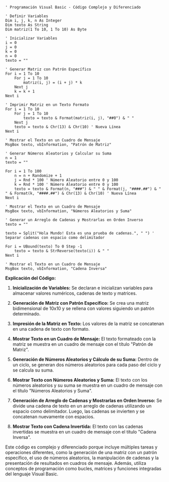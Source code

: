 ```visual basic
' Programación Visual Basic - Código Complejo y Diferenciado

' Definir Variables
Dim i, j, k, n As Integer
Dim texto As String
Dim matriz(1 To 10, 1 To 10) As Byte

' Inicializar Variables
i = 0
j = 0
k = 0
n = 0
texto = ""

' Generar Matriz con Patrón Específico
For i = 1 To 10
    For j = 1 To 10
        matriz(i, j) = (i + j) * k
    Next j
    k = k + 1
Next i

' Imprimir Matriz en un Texto Formato
For i = 1 To 10
    For j = 1 To 10
        texto = texto & Format(matriz(i, j), "##0") & " "
    Next j
    texto = texto & Chr(13) & Chr(10) ' Nueva Línea
Next i

' Mostrar el Texto en un Cuadro de Mensaje
MsgBox texto, vbInformation, "Patrón de Matriz"

' Generar Números Aleatorios y Calcular su Suma
n = 1
texto = ""

For i = 1 To 100
    n = n + Randomize + 1
    j = Rnd * 100 ' Número Aleatorio entre 0 y 100
    k = Rnd * 100 ' Número Aleatorio entre 0 y 100
    texto = texto & Format(n, "###") & " " & Format(j, "####.##") & " " & Format(k, "####.##") & Chr(13) & Chr(10) ' Nueva Línea
Next i

' Mostrar el Texto en un Cuadro de Mensaje
MsgBox texto, vbInformation, "Números Aleatorios y Suma"

' Generar un Arreglo de Cadenas y Mostrarlas en Orden Inverso
texto = ""

texto = Split("Hola Mundo! Esta es una prueba de cadenas.", " ") ' Separar cadenas con espacio como delimitador

For i = UBound(texto) To 0 Step -1
    texto = texto & StrReverse(texto(i)) & " "
Next i

' Mostrar el Texto en un Cuadro de Mensaje
MsgBox texto, vbInformation, "Cadena Inversa"
```

**Explicación del Código:**

1. **Inicialización de Variables:** Se declaran e inicializan variables para almacenar valores numéricos, cadenas de texto y matrices.

2. **Generación de Matriz con Patrón Específico:** Se crea una matriz bidimensional de 10x10 y se rellena con valores siguiendo un patrón determinado.

3. **Impresión de la Matriz en Texto:** Los valores de la matriz se concatenan en una cadena de texto con formato.

4. **Mostrar Texto en un Cuadro de Mensaje:** El texto formateado con la matriz se muestra en un cuadro de mensaje con el título "Patrón de Matriz".

5. **Generación de Números Aleatorios y Cálculo de su Suma:** Dentro de un ciclo, se generan dos números aleatorios para cada paso del ciclo y se calcula su suma.

6. **Mostrar Texto con Números Aleatorios y Suma:** El texto con los números aleatorios y su suma se muestra en un cuadro de mensaje con el título "Números Aleatorios y Suma".

7. **Generación de Arreglo de Cadenas y Mostrarlas en Orden Inverso:** Se divide una cadena de texto en un arreglo de cadenas utilizando un espacio como delimitador. Luego, las cadenas se invierten y se concatenan nuevamente con espacios.

8. **Mostrar Texto con Cadena Invertida:** El texto con las cadenas invertidas se muestra en un cuadro de mensaje con el título "Cadena Inversa".

Este código es complejo y diferenciado porque incluye múltiples tareas y operaciones diferentes, como la generación de una matriz con un patrón específico, el uso de números aleatorios, la manipulación de cadenas y la presentación de resultados en cuadros de mensaje. Además, utiliza conceptos de programación como bucles, matrices y funciones integradas del lenguaje Visual Basic.